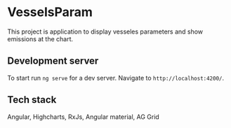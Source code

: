 # VesselsParam

This project is application to display vesseles parameters and show emissions at the chart.

## Development server

To start run `ng serve` for a dev server. Navigate to `http://localhost:4200/`.

## Tech stack

Angular, Highcharts, RxJs, Angular material, AG Grid
